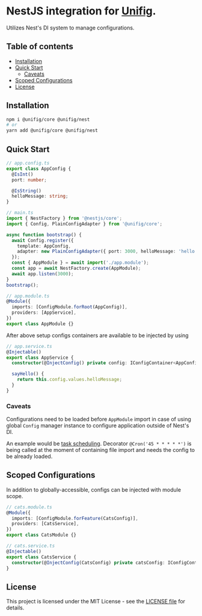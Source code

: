# NestJS integration for [Unifig](https://github.com/Matii96/unifig).

Utilizes Nest's DI system to manage configurations.

## Table of contents

- [Installation](#installation)
- [Quick Start](#quick_start)
  - [Caveats](#quick_start_caveats)
- [Scoped Configurations](#scoped_configurations)
- [License](#license)

## Installation

<a name="installation"></a>

```bash
npm i @unifig/core @unifig/nest
# or
yarn add @unifig/core @unifig/nest
```

## Quick Start

<a name="quick_start"></a>

```ts
// app.config.ts
export class AppConfig {
  @IsInt()
  port: number;

  @IsString()
  helloMessage: string;
}
```

```ts
// main.ts
import { NestFactory } from '@nestjs/core';
import { Config, PlainConfigAdapter } from '@unifig/core';

async function bootstrap() {
  await Config.register({
    template: AppConfig,
    adapter: new PlainConfigAdapter({ port: 3000, helloMessage: 'hello world' }),
  });
  const { AppModule } = await import('./app.module');
  const app = await NestFactory.create(AppModule);
  await app.listen(3000);
}
bootstrap();
```

```ts
// app.module.ts
@Module({
  imports: [ConfigModule.forRoot(AppConfig)],
  providers: [AppService],
})
export class AppModule {}
```

After above setup configs containers are available to be injected by using

```ts
// app.service.ts
@Injectable()
export class AppService {
  constructor(@InjectConfig() private config: IConfigContainer<AppConfig>) {}

  sayHello() {
    return this.config.values.helloMessage;
  }
}
```

### Caveats

<a name="quick_start_caveats"></a>

Configurations need to be loaded before `AppModule` import in case of using global `Config` manager instance to configure application outside of Nest's DI.

An example would be [task scheduling](https://docs.nestjs.com/techniques/task-scheduling). Decorator `@Cron('45 * * * * *')` is being called at the moment of containing file import and needs the config to be already loaded.

## Scoped Configurations

<a name="scoped_configurations"></a>

In addition to globally-accessible, configs can be injected with module scope.

```ts
// cats.module.ts
@Module({
  imports: [ConfigModule.forFeature(CatsConfig)],
  providers: [CatsService],
})
export class CatsModule {}
```

```ts
// cats.service.ts
@Injectable()
export class CatsService {
  constructor(@InjectConfig(CatsConfig) private catsConfig: IConfigContainer<CatsConfig>) {}
}
```

## License

<a name="license"></a>

This project is licensed under the MIT License - see the [LICENSE file](https://github.com/Matii96/unifig/tree/main/LICENSE) for details.
